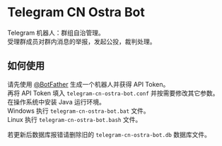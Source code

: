 # Telegram CN Ostra Bot
Telegram 机器人：群组自治管理。  
受理群成员对群内消息的举报，发起公投，裁判处理。

## 如何使用
请先使用 [@BotFather](https://t.me/BotFather) 生成一个机器人并获得 API Token。  
再将 API Token 填入 `telegram-cn-ostra-bot.conf` 并按需要修改其它参数。  
在操作系统中安装 Java 运行环境。  
Windows 执行 `telegram-cn-ostra-bot.bat` 文件。  
Linux 执行 `telegram-cn-ostra-bot.bash` 文件。

若更新后数据库报错请删除旧的 `telegram-cn-ostra-bot.db` 数据库文件。